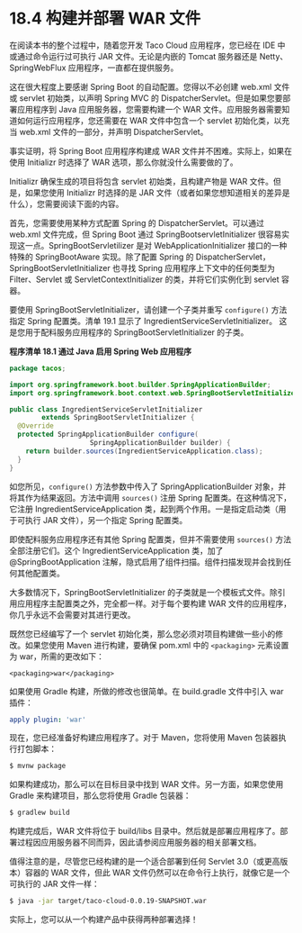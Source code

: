 # 18.4 构建并部署 WAR 文件

在阅读本书的整个过程中，随着您开发 Taco Cloud 应用程序，您已经在 IDE 中或通过命令运行过可执行 JAR 文件。无论是内嵌的 Tomcat 服务器还是 Netty、SpringWebFlux 应用程序，一直都在提供服务。

这在很大程度上要感谢 Spring Boot 的自动配置。您得以不必创建 web.xml 文件或 servlet 初始类，以声明 Spring MVC 的 DispatcherServlet。但是如果您要部署应用程序到 Java 应用服务器，您需要构建一个 WAR 文件。应用服务器需要知道如何运行应用程序，您还需要在 WAR 文件中包含一个 servlet 初始化类，以充当 web.xml 文件的一部分，并声明 DispatcherServlet。

事实证明，将 Spring Boot 应用程序构建成 WAR 文件并不困难。实际上，如果在使用 Initializr 时选择了 WAR 选项，那么你就没什么需要做的了。

Initializr 确保生成的项目将包含 servlet 初始类，且构建产物是 WAR 文件。但是，如果您使用 Initializr 时选择的是 JAR 文件（或者如果您想知道相关的差异是什么），您需要阅读下面的内容。

首先，您需要使用某种方式配置 Spring 的 DispatcherServlet。可以通过 web.xml 文件完成，但 Spring Boot 通过 SpringBootservletInitializer 很容易实现这一点。SpringBootServletilizer 是对 WebApplicationInitializer 接口的一种特殊的 SpringBootAware 实现。除了配置 Spring 的 DispatcherServlet，SpringBootServletInitializer 也寻找 Spring 应用程序上下文中的任何类型为 Filter、Servlet 或 ServletContextInitializer 的类，并将它们实例化到 servlet 容器。

要使用 SpringBootServletInitializer，请创建一个子类并重写 `configure()` 方法指定 Spring 配置类。清单 19.1 显示了 IngredientServiceServletInitializer。 这是您用于配料服务应用程序的 SpringBootServletInitializer 的子类。

**程序清单 18.1 通过 Java 启用 Spring Web 应用程序**
```java
package tacos;

import org.springframework.boot.builder.SpringApplicationBuilder;
import org.springframework.boot.context.web.SpringBootServletInitializer;

public class IngredientServiceServletInitializer
        extends SpringBootServletInitializer {
  @Override
  protected SpringApplicationBuilder configure(
                    SpringApplicationBuilder builder) {
    return builder.sources(IngredientServiceApplication.class);
  }
}
```

如您所见，`configure()` 方法参数中传入了 SpringApplicationBuilder 对象，并将其作为结果返回。方法中调用 `sources()` 注册 Spring 配置类。在这种情况下，它注册 IngredientServiceApplication 类，起到两个作用。一是指定启动类（用于可执行 JAR 文件），另一个指定 Spring 配置类。

即使配料服务应用程序还有其他 Spring 配置类，但并不需要使用 `sources()` 方法全部注册它们。这个 IngredientServiceApplication 类，加了 @SpringBootApplication 注解，隐式启用了组件扫描。组件扫描发现并会找到任何其他配置类。

大多数情况下，SpringBootServletInitializer 的子类就是一个模板式文件。除引用应用程序主配置类之外，完全都一样。对于每个要构建 WAR 文件的应用程序，你几乎永远不会需要对其进行更改。

既然您已经编写了一个 servlet 初始化类，那么您必须对项目构建做一些小的修改。如果您使用 Maven 进行构建，要确保 pom.xml 中的 `<packaging>` 元素设置为 war，所需的更改如下：

```markup
<packaging>war</packaging>
```

如果使用 Gradle 构建，所做的修改也很简单。在 build.gradle 文件中引入 war 插件：

```yaml
apply plugin: 'war'
```

现在，您已经准备好构建应用程序了。对于 Maven，您将使用 Maven 包装器执行打包脚本：

```bash
$ mvnw package
```

如果构建成功，那么可以在目标目录中找到 WAR 文件。另一方面，如果您使用 Gradle 来构建项目，那么您将使用 Gradle 包装器：

```bash
$ gradlew build
```

构建完成后，WAR 文件将位于 build/libs 目录中。然后就是部署应用程序了。部署过程因应用服务器不同而异，因此请参阅应用服务器的相关部署文档。

值得注意的是，尽管您已经构建的是一个适合部署到任何 Servlet 3.0（或更高版本）容器的 WAR 文件，但此 WAR 文件仍然可以在命令行上执行，就像它是一个可执行的 JAR 文件一样：

```bash
$ java -jar target/taco-cloud-0.0.19-SNAPSHOT.war
```

实际上，您可以从一个构建产品中获得两种部署选择！


